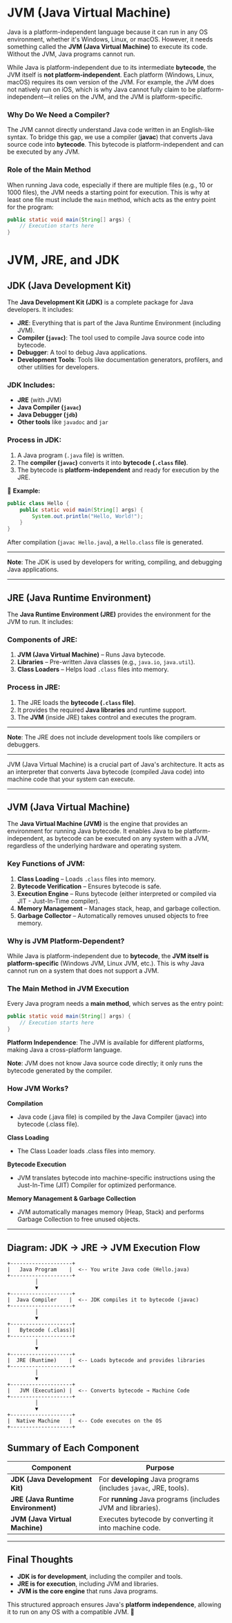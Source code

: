 # **JVM (Java Virtual Machine)**

Java is a platform-independent language because it can run in any OS environment, whether it's Windows, Linux, or macOS. However, it needs something called the **JVM (Java Virtual Machine)** to execute its code. Without the JVM, Java programs cannot run.

While Java is platform-independent due to its intermediate **bytecode**, the JVM itself is **not platform-independent**. Each platform (Windows, Linux, macOS) requires its own version of the JVM. For example, the JVM does not natively run on iOS, which is why Java cannot fully claim to be platform-independent—it relies on the JVM, and the JVM is platform-specific.

### Why Do We Need a Compiler?

The JVM cannot directly understand Java code written in an English-like syntax. To bridge this gap, we use a compiler (**javac**) that converts Java source code into **bytecode**. This bytecode is platform-independent and can be executed by any JVM.

### Role of the Main Method

When running Java code, especially if there are multiple files (e.g., 10 or 1000 files), the JVM needs a starting point for execution. This is why at least one file must include the `main` method, which acts as the entry point for the program:

```java
public static void main(String[] args) {
    // Execution starts here
}
```

# **JVM, JRE, and JDK**

## **JDK (Java Development Kit)**

The **Java Development Kit (JDK)** is a complete package for Java developers. It includes:

- **JRE**: Everything that is part of the Java Runtime Environment (including JVM).
- **Compiler (`javac`)**: The tool used to compile Java source code into bytecode.
- **Debugger**: A tool to debug Java applications.
- **Development Tools**: Tools like documentation generators, profilers, and other utilities for developers.

### JDK Includes:

- **JRE** (with JVM)
- **Java Compiler (`javac`)**
- **Java Debugger (`jdb`)**
- **Other tools** like `javadoc` and `jar`

### **Process in JDK:**
1. A Java program (`.java` file) is written.
2. The **compiler (`javac`)** converts it into **bytecode (`.class` file)**.
3. The bytecode is **platform-independent** and ready for execution by the JRE.

📌 **Example:**
```java
public class Hello {
    public static void main(String[] args) {
        System.out.println("Hello, World!");
    }
}
```
After compilation (`javac Hello.java`), a `Hello.class` file is generated.

---

**Note**: The JDK is used by developers for writing, compiling, and debugging Java applications.

---

## **JRE (Java Runtime Environment)**

The **Java Runtime Environment (JRE)** provides the environment for the JVM to run. It includes:

### **Components of JRE:**
1. **JVM (Java Virtual Machine)** – Runs Java bytecode.
2. **Libraries** – Pre-written Java classes (e.g., `java.io`, `java.util`).
3. **Class Loaders** – Helps load `.class` files into memory.

### **Process in JRE:**
1. The JRE loads the **bytecode (`.class` file)**.
2. It provides the required **Java libraries** and runtime support.
3. The **JVM** (inside JRE) takes control and executes the program.

---

**Note**: The JRE does not include development tools like compilers or debuggers.

---

JVM (Java Virtual Machine) is a crucial part of Java's architecture. It acts as an interpreter that converts Java bytecode (compiled Java code) into machine code that your system can execute.

---

## **JVM (Java Virtual Machine)**

The **Java Virtual Machine (JVM)** is the engine that provides an environment for running Java bytecode. It enables Java to be platform-independent, as bytecode can be executed on any system with a JVM, regardless of the underlying hardware and operating system.

### **Key Functions of JVM:**
1. **Class Loading** – Loads `.class` files into memory.
2. **Bytecode Verification** – Ensures bytecode is safe.
3. **Execution Engine** – Runs bytecode (either interpreted or compiled via JIT - Just-In-Time compiler).
4. **Memory Management** – Manages stack, heap, and garbage collection.
5. **Garbage Collector** – Automatically removes unused objects to free memory.

### **Why is JVM Platform-Dependent?**
While Java is platform-independent due to **bytecode**, the **JVM itself is platform-specific** (Windows JVM, Linux JVM, etc.). This is why Java cannot run on a system that does not support a JVM.

### **The Main Method in JVM Execution**
Every Java program needs a **main method**, which serves as the entry point:
```java
public static void main(String[] args) {
    // Execution starts here
}
```
 
**Platform Independence**: The JVM is available for different platforms, making Java a cross-platform language.

**Note**: JVM does not know Java source code directly; it only runs the bytecode generated by the compiler.

### How JVM Works?

**Compilation**
- Java code (.java file) is compiled by the Java Compiler (javac) into bytecode (.class file).

**Class Loading**
- The Class Loader loads .class files into memory.

**Bytecode Execution**
- JVM translates bytecode into machine-specific instructions using the Just-In-Time (JIT) Compiler for optimized performance.

**Memory Management & Garbage Collection**
- JVM automatically manages memory (Heap, Stack) and performs Garbage Collection to free unused objects.

---

## **Diagram: JDK → JRE → JVM Execution Flow**
```plaintext
+--------------------+
|   Java Program    |  <-- You write Java code (Hello.java)
+--------------------+
         │
         ▼
+--------------------+
|  Java Compiler    |  <-- JDK compiles it to bytecode (javac)
+--------------------+
         │
         ▼
+--------------------+
|   Bytecode (.class)|
+--------------------+
         │
         ▼
+--------------------+
|  JRE (Runtime)    |  <-- Loads bytecode and provides libraries
+--------------------+
         │
         ▼
+--------------------+
|   JVM (Execution) |  <-- Converts bytecode → Machine Code
+--------------------+
         │
         ▼
+--------------------+
|  Native Machine   |  <-- Code executes on the OS
+--------------------+
```

## **Summary of Each Component**
| Component                          | Purpose                                                          |
|------------------------------------|------------------------------------------------------------------|
| **JDK (Java Development Kit)**     | For **developing** Java programs (includes `javac`, JRE, tools). |
| **JRE (Java Runtime Environment)** | For **running** Java programs (includes JVM and libraries).      |
| **JVM (Java Virtual Machine)**     | Executes bytecode by converting it into machine code.            |

---

## **Final Thoughts**
- **JDK is for development**, including the compiler and tools.
- **JRE is for execution**, including JVM and libraries.
- **JVM is the core engine** that runs Java programs.

This structured approach ensures Java's **platform independence**, allowing it to run on any OS with a compatible JVM. 🚀

